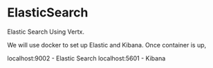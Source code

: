 # ElasticSearch

Elastic Search Using Vertx. 

We will use docker to set up Elastic and Kibana. Once container is up,

localhost:9002 - Elastic Search
localhost:5601 - Kibana
